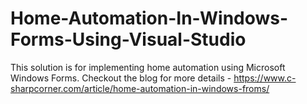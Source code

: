 # Home-Automation-In-Windows-Forms-Using-Visual-Studio
This solution is for implementing home automation using Microsoft Windows Forms. Checkout the blog for more details - https://www.c-sharpcorner.com/article/home-automation-in-windows-froms/
